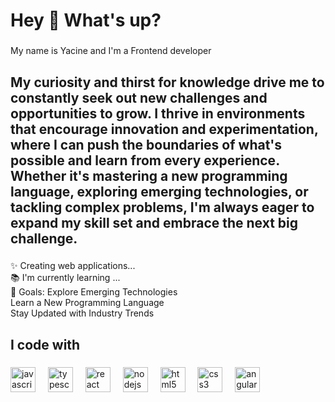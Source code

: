 <h1 align="left">Hey 👋 What's up?</h1>

###

<p align="left">My name is Yacine  and I'm a Frontend developer</p>

###

<h2 align="left">My curiosity and thirst for knowledge drive me to constantly seek out new challenges and opportunities to grow. I thrive in environments that encourage innovation and experimentation, where I can push the boundaries of what's possible and learn from every experience. Whether it's mastering a new programming language, exploring emerging technologies, or tackling complex problems, I'm always eager to expand my skill set and embrace the next big challenge.</h2>

###

<p align="left">✨ Creating  web applications...<br>📚 I'm currently learning ...<br>🎯 Goals: Explore Emerging Technologies<br>Learn a New Programming Language<br>Stay Updated with Industry Trends</p>

###

<h2 align="left">I code with</h2>

###

<div align="left">
  <img src="https://cdn.jsdelivr.net/gh/devicons/devicon/icons/javascript/javascript-original.svg" height="40" alt="javascript logo"  />
  <img width="12" />
  <img src="https://cdn.jsdelivr.net/gh/devicons/devicon/icons/typescript/typescript-original.svg" height="40" alt="typescript logo"  />
  <img width="12" />
  <img src="https://cdn.jsdelivr.net/gh/devicons/devicon/icons/react/react-original.svg" height="40" alt="react logo"  />
  <img width="12" />
  <img src="https://cdn.jsdelivr.net/gh/devicons/devicon/icons/nodejs/nodejs-original.svg" height="40" alt="nodejs logo"  />
  <img width="12" />
  <img src="https://cdn.jsdelivr.net/gh/devicons/devicon/icons/html5/html5-original.svg" height="40" alt="html5 logo"  />
  <img width="12" />
  <img src="https://cdn.jsdelivr.net/gh/devicons/devicon/icons/css3/css3-original.svg" height="40" alt="css3 logo"  />
  <img width="12" />
  <img src="https://cdn.jsdelivr.net/gh/devicons/devicon/icons/angularjs/angularjs-original.svg" height="40" alt="angularjs logo"  />
</div>

###
